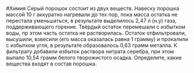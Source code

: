 #Химия 
Серый порошок состоит из двух веществ. Навеску порошка массой 10 г аккуратно нагревали до тех пор, пока масса остатка не перестала уменьшаться, в результате выделилось 2,47 л (н.у) газа, поддерживающего горение. Твёрдый остаток перемешали с избытком воды, пр этом часть остатка не растворилась. Остаток отфильтровали, высушили, взвесили (его масса оказалась равна 1 грамму) и прокалили с избытком угля, в результате образовалось 0,63 грамм металла. К фильтрату добавили избыток раствора нитрата серебра, при этом выпало 10,54 грамм белого творожистого осадка. Определите, какие вещества входят в состав порошка. 